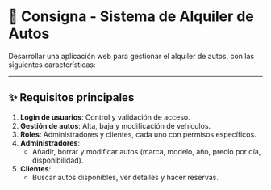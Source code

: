 
# 🚗 Consigna - Sistema de Alquiler de Autos

Desarrollar una aplicación web para gestionar el alquiler de autos, con las siguientes características:

---

## ✨ Requisitos principales

1. **Login de usuarios**: Control y validación de acceso.
2. **Gestión de autos**: Alta, baja y modificación de vehículos.
3. **Roles**: Administradores y clientes, cada uno con permisos específicos.
4. **Administradores**:
	- Añadir, borrar y modificar autos (marca, modelo, año, precio por día, disponibilidad).
5. **Clientes**:
	- Buscar autos disponibles, ver detalles y hacer reservas.
